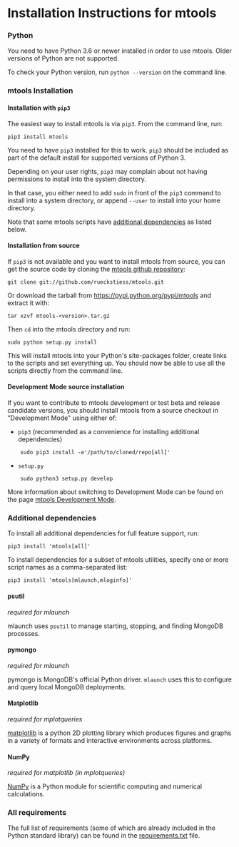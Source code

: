Installation Instructions for mtools
====================================

### Python

You need to have Python 3.6 or newer installed in order to use mtools.
Older versions of Python are not supported.

To check your Python version, run `python --version` on the command line.

### mtools Installation

#### Installation with `pip3`

The easiest way to install mtools is via `pip3`. From the command line, run:

    pip3 install mtools

You need to have `pip3` installed for this to work. `pip3` should be included
as part of the default install for supported versions of Python 3.

Depending on your user rights, `pip3` may complain about not having permissions
to install into the system directory.

In that case, you either need to add `sudo` in front of the `pip3` command to
install into a system directory, or append `--user` to install into your home
directory.

Note that some mtools scripts have [additional dependencies](https://github.com/rueckstiess/mtools/blob/master/INSTALL.md#additional-dependencies) as listed below.

#### Installation from source

If `pip3` is not available and you want to install mtools from source, you can
get the source code by cloning the
[mtools github repository](https://github.com/rueckstiess/mtools):

    git clone git://github.com/rueckstiess/mtools.git

Or download the tarball from <https://pypi.python.org/pypi/mtools> and extract it with:

    tar xzvf mtools-<version>.tar.gz

Then `cd` into the mtools directory and run:

    sudo python setup.py install

This will install mtools into your Python's site-packages folder, create links to the
scripts and set everything up. You should now be able to use all the scripts directly
from the command line.

#### Development Mode source installation

If you want to contribute to mtools development or test beta and release candidate versions,
you should install mtools from a source checkout in "Development Mode" using either of:

 * `pip3` (recommended as a convenience for installing additional dependencies)
```
    sudo pip3 install -e'/path/to/cloned/repo[all]'
```

 * `setup.py`

```
    sudo python3 setup.py develop
```

More information about switching to Development Mode can be found on the page [mtools Development Mode](https://github.com/rueckstiess/mtools/wiki/Development-Mode-for-mtools).

### Additional dependencies

To install all additional dependencies for full feature support, run:

    pip3 install 'mtools[all]'

To install dependencies for a subset of mtools utilities, specify one or more script names as a comma-separated list:

    pip3 install 'mtools[mlaunch,mloginfo]'

#### psutil

*required for mlaunch*

mlaunch uses `psutil` to manage starting, stopping, and finding MongoDB processes.

#### pymongo

*required for mlaunch*

pymongo is MongoDB's official Python driver. `mlaunch` uses this to configure and query local MongoDB deployments.

#### Matplotlib

*required for mplotqueries*

[matplotlib](http://matplotlib.org/) is a python 2D plotting library which produces
figures and graphs in a variety of formats and interactive environments across platforms.

#### NumPy

*required for matplotlib (in mplotqueries)*

[NumPy](http://numpy.scipy.org/) is a Python module for scientific computing and numerical calculations.

### All requirements

The full list of requirements (some of which are already included in the Python standard library) can be found in the [requirements.txt](./requirements.txt) file.
